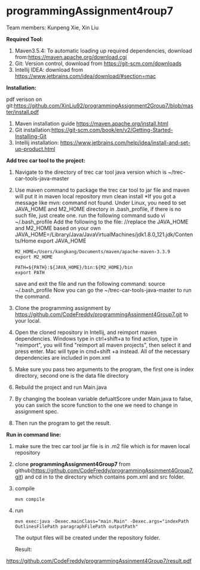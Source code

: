 # programmingAssignment4roup7

Team members: Kunpeng Xie, Xin Liu

**Required Tool:**

1. Maven3.5.4: To automatic loading up required dependencies, download from:<https://maven.apache.org/download.cgi>
2. Git: Version control, download from <https://git-scm.com/downloads>
3. Intellij IDEA: download from <https://www.jetbrains.com/idea/download/#section=mac>

**Installation:**

pdf verison on git:https://github.com/XinLiu92/programmingAssignment2Group7/blob/master/install.pdf

1. Maven installation guide <https://maven.apache.org/install.html>
2. Git installation:<https://git-scm.com/book/en/v2/Getting-Started-Installing-Git>
3. Intellij installation: <https://www.jetbrains.com/help/idea/install-and-set-up-product.html>

**Add trec car tool to the project:**

1. Navigate to the directory of trec car tool java version which is ~/trec-car-tools-java-master

2. Use maven command to package the trec car tool to jar file and maven will put it in maven local repository mvn clean install *If you got a message like mvn: command not found. Under Linux, you need to set JAVA_HOME and M2_HOME directory in .bash_profile, if there is no such file, just create one. run the following command sudo vi ~/.bash_profile Add the following to the file: //replace the JAVA_HOME and M2_HOME based on your own JAVA_HOME=/Library/Java/JavaVirtualMachines/jdk1.8.0_121.jdk/Contents/Home export JAVA_HOME

   ```
   M2_HOME=/Users/kangkang/Documents/maven/apache-maven-3.3.9
   export M2_HOME
    
   PATH=${PATH}:${JAVA_HOME}/bin:${M2_HOME}/bin
   export PATH
   ```

   save and exit the file and run the following command: source ~/.bash_profile Now you can go the ~/trec-car-tools-java-master to run the command.

3. Clone the programming assignment by <https://github.com/CodeFreddy/programmingAssinment4Group7.git> to your local.

4. Open the cloned repository in Intellij, and reimport maven dependencies. Windows type in ctrl+shift+a to find action, type in "reimport", you will find "reimport all maven projects", then select it and press enter. Mac will type in cmd+shift +a instead. All of the necessary dependencies are included in pom.xml

5. Make sure you pass two arguments to the program, the first one is index directory, second one is the data file directory

6. Rebuild the project and run Main.java

7. By changing the boolean variable defualtScore under Main.java to false, you can swich the score function to the one we need to change in assignment spec.

8. Then run the program to get the result.

**Run in command line:**

1. make sure the trec car tool jar file is in .m2 file which is for maven local repository

2. clone **programmingAssignment4Group7** from github(https://github.com/CodeFreddy/programmingAssinment4Group7.git) and cd in to the directory which contains pom.xml and src folder.

3. compile

   ```
   mvn compile 
   ```

4. run
  
   ```
   mvn exec:java -Dexec.mainClass="main.Main" -Dexec.args="indexPath OutlinesFilePath paragraphFilePath outputPath"
   ```

   The output files will be created under the repository folder.
   
   Result:

https://github.com/CodeFreddy/programmingAssinment4Group7/result.pdf

